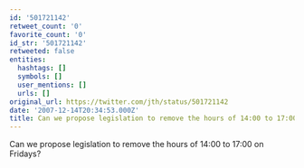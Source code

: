 ```yaml
---
id: '501721142'
retweet_count: '0'
favorite_count: '0'
id_str: '501721142'
retweeted: false
entities:
  hashtags: []
  symbols: []
  user_mentions: []
  urls: []
original_url: https://twitter.com/jth/status/501721142
date: '2007-12-14T20:34:53.000Z'
title: Can we propose legislation to remove the hours of 14:00 to 17:00 on Fridays?
---
```


Can we propose legislation to remove the hours of 14:00 to 17:00 on Fridays?